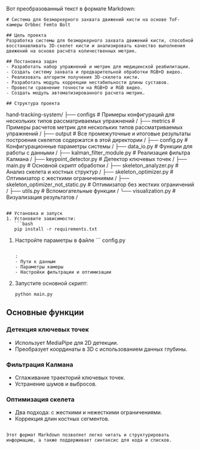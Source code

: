 Вот преобразованный текст в формате Markdown:

```
# Система для безмаркерного захвата движений кисти на основе ToF-камеры Orbbec Femto Bolt

## Цель проекта
Разработка системы для безмаркерного захвата движений кисти, способной восстанавливать 3D-скелет кисти и анализировать качество выполнения движений на основе расчёта количественных метрик.

## Постановка задач
- Разработать набор упражнений и метрик для медицинской реабилитации.
- Создать систему захвата и предварительной обработки RGB+D видео.
- Реализовать алгоритм получения 3D-скелета кисти.
- Разработать модуль коррекции нестабильности длины суставов.
- Провести сравнение точности на RGB+D и RGB видео.
- Создать модуль автоматизированного расчета метрик.

## Структура проекта
```

hand-tracking-system/
├── configs                 # Примеры конфигураций для нескольких типов рассматриваемых упражнений /
├── metrics                 # Примеры расчетов метрик для нескольких типов рассматриваемых упражнений /
├── output                  # Все промежуточные и итоговые результаты построения скелетов содержатся в этой директории /
├── config.py               # Конфигурационные параметры системы /
├── data_io.py              # Функции для работы с данными /
├── kalman_filter_module.py # Реализация фильтра Калмана /
├── keypoint_detector.py    # Детектор ключевых точек /
├── main.py                 # Основной скрипт обработки / 
├── skeleton_analyzer.py    # Анализ скелета и костных структур /
├── skeleton_optimizer.py    # Оптимизатор с жесткими ограничениями /
├── skeleton_optimizer_not_static.py # Оптимизатор без жестких ограничений /
├── utils.py                # Вспомогательные функции /
└── visualization.py        # Визуализация результатов /

```

## Установка и запуск
1. Установите зависимости:
   ```bash
   pip install -r requirements.txt
```

1. Настройте параметры в файле ```
   config.py
   ```

   :
   - Пути к данным
   - Параметры камеры
   - Настройки фильтрации и оптимизации
2. Запустите основной скрипт:

   ```
   python main.py
   
   ```

## Основные функции

### Детекция ключевых точек

- Использует MediaPipe для 2D детекции.
- Преобразует координаты в 3D с использованием данных глубины.

### Фильтрация Калмана

- Сглаживание траекторий ключевых точек.
- Устранение шумов и выбросов.

### Оптимизация скелета

- Два подхода: с жесткими и нежесткими ограничениями.
- Коррекция длин костных сегментов.

```

Этот формат Markdown позволяет легко читать и структурировать информацию, а также поддерживает синтаксис для кода и списков.
```
